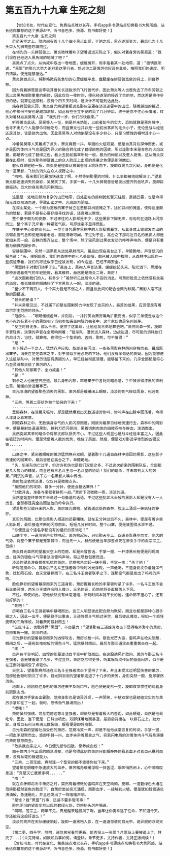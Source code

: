 # 第五百九十九章 生死之刻
        【告知书友，时代在变化，免费站点难以长存，手机app多书源站点切换看书大势所趋，站长给你推荐的这个换源APP，听书音色多、换源、找书都好使！】
       第五百九十九章 生死之刻
       茫茫天空之上，隐约间有着十几个细小黑点出现，半晌之后，黑点逐渐变大，最后化为十几头巨大的狮鹫兽呼啸而过。
       在领先的一头狮鹫兽上，萧炎微眯着眸子望着遥远天际之下，偏头对着身旁的吴昊道：“我们现在已经进入黑角域的地域了吧？”
       吴昊点了点头，从纳戒中取出一卷地图，缓缓摊开，用手指着某一处地带，道：“据情报所说，“黑盟”的那几大势力正对着这里行去，想必你二哥萧厉也应该在此处，按照我们的速度，明日清晨，便是能够抵达。”
       萧炎微微点头，将那略微有些急切的心思缓缓平息，盘腿坐在狮鹫兽宽敞的背上，闭目养神。
       因为有着狮鹫兽这等极其擅长长途跋涉的飞行兽代步，因此萧炎等人也是免去了舟车劳顿之苦以及黑角域那重重的麻烦，因此仅仅一夜时间，便已经逐渐的接近了目的地，而这若是换作步行的话，就算沿途顺利，没有个四五天时间，是决计不可能到达此处。
       站在狮鹫兽头顶，萧炎目光眺望着极远处那些笼罩在淡淡迷雾中的山峦，随着越加的接近，他心中那份不安也是越加浓郁，如此有些坐立不安的呆了几分钟后，终于是忍不住心头情绪，转头对着林焱吴昊等人道：“我先行一步，你们尽快跟来。”
       听得萧炎此话，吴昊等人一怔，倒是并未劝阻，以前者如今的实力，恐怕就算是黑角域中，也寻不出几个人能够令得他吃亏，而且萧炎也并非是一些初出茅庐的毛头小子，无论是战斗经验还是其他，皆是颇为出色，因此吴昊等人对他倒是没有多少担心，只是习惯性的嘱咐其小心一点。
       冲着吴昊等人笑着点了点头，萧炎肩膀一抖，华丽的火焰双翼，便是自其背后探伸而出，或许是因为体内斗气也是因为异火的融合转化成了碧绿颜色的因故，所以连那本来是青色的火焰双翼，都是转化成了碧绿之色，看上去犹如翡翠所制一般，极为的绚丽以及惹人艳羡，这从萧炎双翼在出现时，后方那些狮鹫兽上的众人脸庞上出现的羡慕之色便是能够瞧出。
       碧火双翼轻轻一振，萧炎便是径直从狮鹫兽背上跳跃而下，旋即双翼几次闪动，身形便是化为一道黑影，飞快的消失在众人视野之中。
       “呵呵，看来我们也要加快速度了啊，不然等到那里的时候，什么事都被他给解决了。”望着萧炎那迅速消失的身影，吴昊笑了笑，手掌一挥，十几头狮鹫兽皆是发出整齐的低吼声，旋即巨翅振动，巨大的身形乘风闪掠而出。
       ...............................
       这里是一处地形颇为复杂的山峦地带，四处密布的巨树犹如擎天柱般，直插云霄，也是令得阳光难以倾洒而进，导致山峦之中，光线颇为阴暗。
       在深山某处，一个颇为宽敞的寨子耸立在葱郁巨树遮掩之下，犹如巨树的掩盖，使得这里颇为的隐秘，若是不是有心要仔细寻找的话，还真难以察觉。
       整个寨子颇为的安静，不过来往的人影却是不少，这些黑影下脚无声，匆匆的在道路上闪掠而过，整个寨子充斥着一种紧张气氛，可却丝毫不显得慌乱。
       在寨子中心处的高台上，一位全身包裹在黑袍中的人影挺拔矗立，从其身体上锁散发而出的浓郁血腥气息即使是隔着老远，都能清晰可闻，不过对于这，高台之下那将近百名的黑影人却是犹如未闻一般，安静的整齐站立，整个场中，除了轻风刮过黑衣发动的哗哗声响外，便是只有着极为细微的脚步声。
       安静氛围中，突然一道黑影从远处飙射而来，最后出现在高台之下，单膝跪地，声音低沉的报告道：“头，根据暗查，我们在森林中的七八处暗哨，都已被人暗中拔除，从森林中出现的一些痕迹来看，我们的踪迹似乎已经被发现，如今这里，已经不再安全。”
       “黑盟终于对我们动手了么。”高台上，黑袍人声音淡漠，缓缓抬起头来，阳光洒下，照耀在那种渗透着死气的年轻脸庞，看其模样，赫然便是萧炎二哥，萧厉！
       “这次围剿我们的人，有多少？”虽然听见这般令人不安的消息，可萧厉脸庞上依然没有丝毫的动容，毫无情感的眼睛扫了下方黑影人一眼，淡淡的道。
       “至少不下两百人，个个实力皆是不弱之人，而且彼此间的配合也颇为默契。”黑影人毫不犹豫的回报道。
       “领头的是谁？”
       “并未亲眼见过，不过属下却是在围剿势力中发现了血宗的人，最差的结果，应该便是有着血宗宗主范痨的领头。”
       “范痨么...”眼睛缓缓虚眯，片刻后，一抹狞笑自萧厉嘴角扩散而出，似乎三弟便是与这个老不死的有着不小的恩怨吧？当初参加袭击内院的强者中，这个家伙也是名列前茅。
       “反正时日无多，那么今日，便拼了这条命，让他给我三弟陪葬去吧。”萧厉阴森一笑，旋即手掌轻挥，淡漠的声音在全场响彻着：“狙杀队，潜伏进入森林，边战边退，尽可能的消耗他们的战斗力，记住，就算死，也得拉一个垫背的，否则，那死，可不值得！”
       “是！”
       台下将近一半之人，猛然齐声应和，旋即身形闪动，一条条黑影在林荫间穿梭而去，最后跃出寨子，消失在茫茫森林之中，对于那似乎是必死的下场，他们没有半句话的质疑，因为能够进入这狙杀队中，对萧厉话语有质疑的人，早已经被彻底清理，能够留下来的，几乎全部都是将心乃至灵魂都交给了萧厉的人。
       “其他人防御寨子，全力戒备！”
       “是！”
       剩余之人也是整齐应道，最后身形闪掠，窜进寨子中各处阴暗角落，手中被涂得漆黑的锋利匕首，缓缓的渗透着寒芒。
       目光冷漠的望着那些消失的黑影，萧厉却是缓缓闭上眼睛，淡淡的死气缭绕周身，宛若死神。
       “三弟，等着二哥给你拉个垫背的下来！”
       ...................
       葱郁森林，在清晨来临时，却是猛然爆发出无数道凄厉惨叫，惨叫声在山脉中回荡着，令得人浑身泛着寒意。
       阴暗森林之中，无数满身杀气的人影闪掠而进，刚欲对着那目标地快速行去，森林中的阴影中，便是暴射处道道黑影，锋利刀芒闪掠间，带着切割肉体的细微闷响与鲜血，泼洒而出。
       虽然突如其来的暗杀令得那支部队损失不小，不过这些人明显也是战斗经验丰富之人，因此在极短的时间内，便是凭借着人数的优势，稳住了局面，然后，便是双方那近乎惨烈的凶狠交锋......
       ...............
       山寨之中，紧闭着眼眸的萧厉猛然睁开双眼，望着那十几道自森林中掠回的黑影，这些影子快速的闪回寨中，最后皆是在高台之下，单膝跪地。
       “头，狙杀队伤亡过半，但对方死伤也是我们双倍之多，不过这次前来的围剿队伍，全部都是几大势力的精英，而且还有三名斗王与一名斗皇的协助！我们的暗杀，并未取到太大的效果。”阴沉的声音，从下方一名黑影人嘴中传出。
       萧厉脸庞依然淡漠，仅仅只是微微点头。
       “按照他们的攻势，最多十分钟，便是会抵达寨外！”
       “分散开去，准备与来犯者拼死一战。”萧厉下巴微微一扬，淡淡的道。
       虽然至始至终萧厉并未说过一句撤退的话语，不过这些犹如木头般的黑影人却是没有人一人出言，全部都是完全按照这他的命令执行。
       望着那些分散开来的人影，萧厉目光微抬，望着遥远处的森林，脸庞上涌现一抹疯狂的狰狞。
       真实的局面，比那位黑影人报道的还要糟糕，就在五分钟过后不久，森林中，便是有着许些人影出现，最后接连不断的闪掠而出，短短几分钟时间，整个山寨，便是被围得水泄不通。
       “你便是这个连名字都没有的组织的首领吧？”
       山寨半空，一道冷笑声突然响起，萧厉抬起头，只见那天空上，四道身影悬空而立，庞大的气势，将整个寨子都是笼罩其中，而当先一人，赫然便是当年那差点死在萧炎手中的血宗宗主，范痨！
       萧炎目光森然的望着天空上的范痨，却是未曾答话，手掌一握，一杆漆黑长枪便是闪现而出，雄浑的银色斗气带着淡淡雷鸣声响，将之尽数包裹而进。
       淡淡的望着准备誓死抵抗的萧厉，范痨嘴角勾起一抹不屑，手掌一挥：“杀了他！”
       听得范痨命令，其身后三名斗王强者眼中顿时凶光浮现，一声低喝，三道身影夹杂着雄浑气势，犹如陨石般，自天空暴掠而下，在三名斗王强者联手之下，连那空气都是发出了呜呜的声响。
       脸色狰狞的望着暴掠而来的三道身影，萧厉握着长枪的手掌顿时紧了许多，一名斗王他不会有丝毫忌惮，两名斗王或许会陷入缠斗，三名的话，恐怕他将会直接落入下风。
       不过，即使如此，可他依然没有丝毫退缩，所剩时间本就不长的他，连命都不担心了，还有何好惧的？
       “死吧！”
       厉喝自三名斗王强者嘴中暴喝而出，这三人明显彼此配合颇为默契，而且也都是那种心狠手辣之人，因此一出手，便是联手出重击，三道强悍斗气掠过天空，最后彼此缠绕，宛如一个疯狂旋转的三角锥般，对着萧厉暴射而去！
       “区区斗王，也敢得罪“黑盟”，不自量力！”望着那在三道雄浑攻击下显得格外渺小的萧厉，范痨嘴角一撇，阴冷的道。
       目光狰狞的望着暴掠而来的凶悍攻击，萧厉长枪一抖，银色光芒大振，雷鸣声在枪尖酝酿，瞬间之后，一道宛如电蛇般的银色斗气，猛然暴射而出，最后与那三道攻击重重轰击在一起。
       “嘭！”
       巨声在半空响起，凶悍的能量波动自半空中扩散而出，在这股劲风扩散间，萧厉与那三名斗王强者，皆是被震退了几步，不过显然，萧厉吃亏得更多，听其喉咙间传出的低低闷声，似乎是在正面对碰间受了点轻伤。
       天空上，望着那竟然还在三名斗王强者攻击下坚持了下来，并且未受太过明显伤害的萧厉，范痨脸色顿时阴沉了许多，目光阴测测的望着那连退了十几步的萧厉，身形突然一颤，旋即骤然消失。
       地面上，刚刚稳住身形的萧厉还来不及喘口气，脸色便是陡然一变，旋即双掌惯性的对着身前狠狠击出。
       就在萧厉手掌击出霎那，范痨身影也是诡异浮现，一声阴笑，干枯双掌也是结结实实的与萧厉手掌印在了一起，顿时，恐怖劲气暴涌而出！
       “噗嗤！”
       萧厉虽然强横，可与范痨这等斗皇强者，却依然是有着极大的差距，如此硬碰，自然是他最吃亏，因此，当下便是一口鲜血喷出，双脚搽着地面暴退，最后后背撞在一块巨石之上，劲力一卸，身后巨石利马布满无数裂缝，眼看便是即将崩裂。
       目光阴森的望着吐血受伤的萧厉，范痨冷笑一声，却是不给他丝毫恢复的时间，手掌一握，一把血矛凝聚而出，旋即手臂一抖，血矛夹杂着腥臭之气，宛若闪电般的对着体内斗气有些滞塞的萧厉暴掠而去。
       “敢杀我血宗之人，今日便先断你四肢，豢养成血奴！”
       由于体内斗气出现的瞬息滞塞，也是令得此刻的萧厉只能眼睁睁的看着血矛对着自己暴射而来，没有丝毫的躲避能力。
       “三弟，二哥无能，竟然连一个垫背的都不能替你拉下来。”
       望着那在眼瞳中急速放大的血矛，萧厉嘴角缓缓浮现一抹苦涩，眼眸悄然闭上，心中喃喃叹息道：“真是天亡我萧家啊......”
       “嗤！”
       就在血矛即将击中萧厉之时，突然有着细微的雷鸣声在天空响彻，旋即，一道碧绿色火墙在范痨那猛然变色的脸庞下，自萧厉面前突兀涌现，而那血矛，一接触到火墙，便是犹如残雪遇见沸油般，急速融化，并且还发出了一阵嗤嗤声响。
       “是谁？我“黑盟”行事，还请不要多管闲事！”
       脸色阴沉的望着突然出现的碧绿火焰，范痨抬头厉声喝道。
       “呵呵，范宗主，两年不见，真是越来越威风了啊，当年让你侥幸逃了性命，不知道今天，你还能有这般好运么？”
       淡淡的笑声在天际缓缓响起，旋即一道黑袍人影，在一道道惊骇的目光中，诡异般的浮现天空。
       (第二更，四千字，呵呵，诸位弟兄看完更新，能否投上一张票？月票马上要被追上了，拜托了...)(未完待续，如欲知后事如何，请登陆，章节更多，支持作者，支持正版阅读！)
       【告知书友，时代在变化，免费站点难以长存，手机app多书源站点切换看书大势所趋，站长给你推荐的这个换源APP，听书音色多、换源、找书都好使！】
